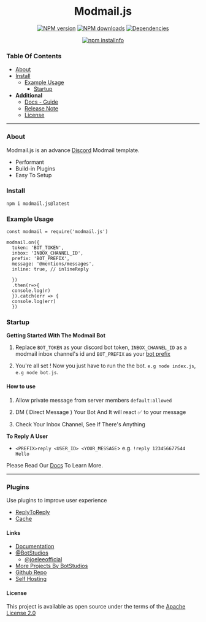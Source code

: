 <h1 align="center">Modmail.js</h1> 
 <p align="center"> <a href="https://www.npmjs.com/package/modmail.js"><img src="https://img.shields.io/npm/v/modmail.js.svg?maxAge=3600" alt="NPM version" /></a>
 <a href="https://www.npmjs.com/package/modmail.js"><img src="https://img.shields.io/npm/dt/modmail.js.svg?maxAge=3600" alt="NPM downloads" /></a>
 <a href="#"><img src="https://img.shields.io/david/botstudios/modmail.js.svg" alt="Dependencies" /></a> </p>
 <p align="center"><a href="https://nodei.co/npm/modmail.js/"><img src="https://nodei.co/npm/modmail.js.png?downloads=true" alt="npm installnfo" /></a></p>


### Table Of Contents 

- [About](#about)
- [Install](#install)
  - [Example Usage](#example-usage)
    - [Startup](#startup) 
- **Additional** 
  - [Docs - Guide](https://modmail.js.org)
  - [Release Note](https://github.com/BotStudios/modmail.js/blob/v2/release-note.md)
  - [License](#license)
-------

### About 

Modmail.js is an advance [Discord](https://discordapp.com) Modmail template.


- Performant
- Build-in Plugins 
- Easy To Setup 

### Install

`npm i modmail.js@latest`

### Example Usage

```
const modmail = require('modmail.js') 

modmail.on({ 
  token: 'BOT_TOKEN', 
  inbox: 'INBOX_CHANNEL_ID', 
  prefix: 'BOT_PREFIX', 
  message: '@mentions/messages', 
  inline: true, // inlineReply
  
  })
  .then(r=>{
  console.log(r)
  }).catch(err => {
  console.log(err)
  })

```

### Startup 

__Getting Started With The Modmail Bot__

1. Replace `BOT_TOKEN` as your discord bot token, `INBOX_CHANNEL_ID` as a modmail inbox channel's id and `BOT_PREFIX` as your [bot prefix](https://botstudios.github.io/modmail.js/prefix)

2. You're all set ! Now you just have to run the the bot. `e.g node index.js`, `e.g node bot.js`. 

#### How to use

1. Allow private message from server members `default:allowed`

2. DM ( Direct Message ) Your Bot And It will react ✅ to your message

3. Check Your Inbox Channel, See If There's Anything 

**To Reply A User**

- `<PREFIX>reply <USER_ID> <YOUR_MESSAGE`> e.g. `!reply 123456677544 Hello`

 Please Read Our [Docs](https://botstudios.github.io/modmail.js) To Learn More.

----

### Plugins 
Use plugins to improve user experience

- [ReplyToReply](https://botstudios.github.io/modmail.js/plugins/replyToReply) 
- [Cache](https://botstudios.github.io/modmail.js/plugins/cache)


#### Links

- [Documentation](https://botstudios.github.io/modmail.js)
- [@BotStudios](https://github.com/botstudios)
  - [@joeleeofficial](https://github.com/joeleeofficial)
- [More Projects By BotStudios](https://studios.js.org)
- [Github Repo](https://github.com/botstudios/modmail.js)
- [Self Hosting](https://github.com/botstudios/modmail)


#### License 

This project is available as open source under the terms of the [Apache License 2.0](https://github.com/BotStudios/modmail.js/blob/v2/LICENSE)

